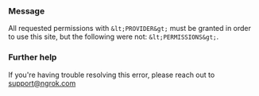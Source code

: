 
### Message
All requested permissions with `&lt;PROVIDER&gt;` must be granted in order to use this site, but the following were not: `&lt;PERMISSIONS&gt;`.

### Further help
If you're having trouble resolving this error, please reach out to [support@ngrok.com](mailto:support@ngrok.com?subject=Help%20with%20ERR_NGROK_3111)

